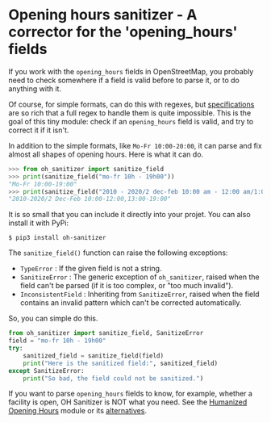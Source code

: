 Opening hours sanitizer - A corrector for the 'opening_hours' fields
=========================================================================

If you work with the `opening_hours` fields in OpenStreetMap, you probably need to check somewhere if a field is valid before to parse it, or to do anything with it.

Of course, for simple formats, can do this with regexes, but [specifications](https://wiki.openstreetmap.org/wiki/Key:opening_hours/specification) are so rich that a full regex to handle them is quite impossible.
This is the goal of this tiny module: check if an `opening_hours` field is valid, and try to correct it if it isn't.

In addition to the simple formats, like `Mo-Fr 10:00-20:00`, it can parse and fix almost all shapes of opening hours.
Here is what it can do.

```python
>>> from oh_sanitizer import sanitize_field
>>> print(sanitize_field("mo-fr 10h - 19h00"))
"Mo-Fr 10:00-19:00"
>>> print(sanitize_field("2010 - 2020/2 dec-feb 10:00 am - 12:00 am/1:00 pm-7:00pm"))
"2010-2020/2 Dec-Feb 10:00-12:00,13:00-19:00"
```

It is so small that you can include it directly into your projet.
You can also install it with PyPi:

    $ pip3 install oh-sanitizer

The `sanitize_field()` function can raise the following exceptions:
- `TypeError` : If the given field is not a string.
- `SanitizeError` : The generic exception of `oh_sanitizer`,
    raised when the field can't be parsed (if it is too complex,
    or "too much invalid").
- `InconsistentField` : Inheriting from `SanitizeError`,
    raised when the field contains an invalid pattern which can't
    be corrected automatically.

So, you can simple do this.

```python
from oh_sanitizer import sanitize_field, SanitizeError
field = "mo-fr 10h - 19h00"
try:
    sanitized_field = sanitize_field(field)
    print("Here is the sanitized field:", sanitized_field)
except SanitizeError:
    print("So bad, the field could not be sanitized.")
```

If you want to parse `opening_hours` fields to know, for example, whether a facility is open, OH Sanitizer is NOT what you need.
See the [Humanized Opening Hours](https://github.com/rezemika/humanized_opening_hours) module or its [alternatives](https://github.com/rezemika/humanized_opening_hours#alternatives).
